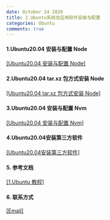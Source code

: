 ```yaml
---
date: October 24 2020
title: 2.Ubuntu系统及应用软件安装与配置
categories: Ubuntu
comments: true
---
```


#### 1.Ubuntu20.04 安装与配置 Node

[[Ubuntu20.04 安装与配置 Node]](https://web-oyster.github.io/2020/10/24/Linux/Ubuntu/Ubuntu%E5%AE%89%E8%A3%85%E4%B8%8E%E9%85%8D%E7%BD%AENode/)

#### 2.Ubuntu20.04 tar.xz 包方式安装 Node

[[Ubuntu20.04 tar.xz 包方式安装 Node]](https://www.jianshu.com/p/50fb7228238b)

#### 3.Ubuntu20.04 安装与配置 Nvm

[[Ubuntu20.04 安装与配置 Nvm]](https://web-oyster.github.io/2020/10/24/Linux/Ubuntu/Ubuntu%E5%AE%89%E8%A3%85%E4%B8%8E%E9%85%8D%E7%BD%AENvm/)

#### 4.Ubuntu20.04安装第三方软件

[[Ubuntu20.04安装第三方软件]]()


#### 5. 参考文档

[[1.Ubuntu 教程]](https://web-oyster.github.io/2020/10/24/Linux/Linux/Ubuntu%E6%95%99%E7%A8%8B/)

#### 6. 联系方式

[[Email]](yuanmin8888@outlook.com)
